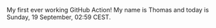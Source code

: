 My first ever working GitHub Action!
My name is Thomas and today is Sunday, 19 September, 02:59 CEST. 
